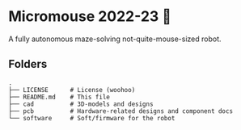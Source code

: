 # Micromouse 2022-23 🐁

A fully autonomous maze-solving not-quite-mouse-sized robot. 

## Folders

```
.
├── LICENSE	     # License (woohoo)
├── README.md    # This file
├── cad          # 3D-models and designs
├── pcb          # Hardware-related designs and component docs
└── software     # Soft/firmware for the robot
```

